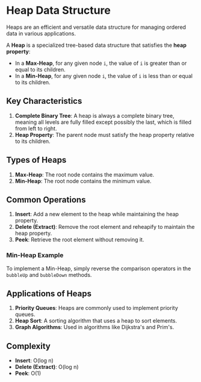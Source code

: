 # Heap Data Structure 

Heaps are an efficient and versatile data structure for managing ordered data in various applications.

A **Heap** is a specialized tree-based data structure that satisfies the **heap property**:
- In a **Max-Heap**, for any given node `i`, the value of `i` is greater than or equal to its children.
- In a **Min-Heap**, for any given node `i`, the value of `i` is less than or equal to its children.

## Key Characteristics
1. **Complete Binary Tree**: A heap is always a complete binary tree, meaning all levels are fully filled except possibly the last, which is filled from left to right.
2. **Heap Property**: The parent node must satisfy the heap property relative to its children.

## Types of Heaps
1. **Max-Heap**: The root node contains the maximum value.
2. **Min-Heap**: The root node contains the minimum value.

## Common Operations
1. **Insert**: Add a new element to the heap while maintaining the heap property.
2. **Delete (Extract)**: Remove the root element and reheapify to maintain the heap property.
3. **Peek**: Retrieve the root element without removing it.

### Min-Heap Example
To implement a Min-Heap, simply reverse the comparison operators in the `bubbleUp` and `bubbleDown` methods.

## Applications of Heaps
1. **Priority Queues**: Heaps are commonly used to implement priority queues.
2. **Heap Sort**: A sorting algorithm that uses a heap to sort elements.
3. **Graph Algorithms**: Used in algorithms like Dijkstra's and Prim's.

## Complexity
- **Insert**: O(log n)
- **Delete (Extract)**: O(log n)
- **Peek**: O(1)